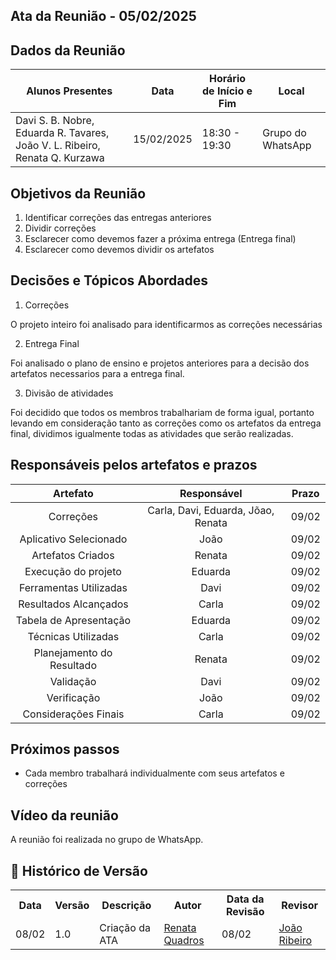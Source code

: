 ## Ata da Reunião - 05/02/2025

## Dados da Reunião

| Alunos Presentes                                                                                 | Data       | Horário de Início e Fim | Local                          |
| ------------------------------------------------------------------------------------------------ | ---------- | ----------------------- | ------------------------------ |
| Davi S. B. Nobre, Eduarda R. Tavares, João V. L. Ribeiro, Renata Q. Kurzawa | 15/02/2025 | 18:30 - 19:30           | Grupo do WhatsApp |

## Objetivos da Reunião

1. Identificar correções das entregas anteriores
2. Dividir correções
3. Esclarecer como devemos fazer a próxima entrega (Entrega final)
4. Esclarecer como devemos dividir os artefatos

## Decisões e Tópicos Abordades

1. Correções

O projeto inteiro foi analisado para identificarmos as correções necessárias

2. Entrega Final

Foi analisado o plano de ensino e projetos anteriores para a decisão dos artefatos necessarios para a entrega final. 

3. Divisão de atividades

Foi decidido que todos os membros trabalhariam de forma igual, portanto levando em consideração tanto as correções como os artefatos da entrega final, dividimos igualmente todas as  atividades que serão realizadas. 

## Responsáveis pelos artefatos e prazos 

| Artefato | Responsável | Prazo |
|:-------:|:--------:|:-------:|
| Correções | Carla, Davi, Eduarda, Jõao, Renata | 09/02 |
| Aplicativo Selecionado | João | 09/02 |
| Artefatos Criados | Renata | 09/02 |
| Execução do projeto | Eduarda | 09/02 |
| Ferramentas Utilizadas | Davi | 09/02 |
| Resultados Alcançados | Carla | 09/02 |
| Tabela de Apresentação | Eduarda | 09/02 |
| Técnicas Utilizadas | Carla |09/02 |
| Planejamento do Resultado | Renata |09/02 |
| Validação | Davi |09/02 |
| Verificação | João |09/02 |
| Considerações Finais | Carla |09/02 |

## Próximos passos

- Cada membro trabalhará individualmente com seus artefatos e correções

## Vídeo da reunião
A reunião foi realizada no grupo de WhatsApp. 

## :round_pushpin: Histórico de Versão 

<div align="center">
    <table>
        <tr>
            <th>Data</th>
            <th>Versão</th>
            <th>Descrição</th>
            <th>Autor</th>
            <th>Data da Revisão</th>
            <th>Revisor</th>
        </tr>
        <tr>
            <td>08/02</td>
            <td>1.0</td>
            <td>Criação da ATA</td>
            <td><a href="https://github.com/Renatinha28">Renata Quadros</a></td>
            <td>08/02</td>
            <td><a href="https://github.com/Renatinha28">João Ribeiro</a></td>
        </tr>
    </table>
</div>